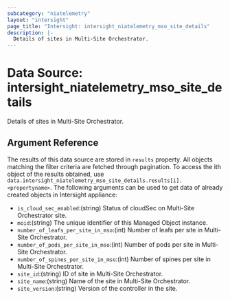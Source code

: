 ```yaml
---
subcategory: "niatelemetry"
layout: "intersight"
page_title: "Intersight: intersight_niatelemetry_mso_site_details"
description: |-
  Details of sites in Multi-Site Orchestrator.
---
```


# Data Source: intersight_niatelemetry_mso_site_details
Details of sites in Multi-Site Orchestrator.
## Argument Reference
The results of this data source are stored in `results` property.
All objects matching the filter criteria are fetched through pagination.
To access the ith object of the results obtained, use `data.intersight_niatelemetry_mso_site_details.results[i].<propertyname>`.
The following arguments can be used to get data of already created objects in Intersight appliance:
* `is_cloud_sec_enabled`:(string) Status of cloudSec on Multi-Site Orchestrator site. 
* `moid`:(string) The unique identifier of this Managed Object instance. 
* `number_of_leafs_per_site_in_mso`:(int) Number of leafs per site in Multi-Site Orchestrator. 
* `number_of_pods_per_site_in_mso`:(int) Number of pods per site in Multi-Site Orchestrator. 
* `number_of_spines_per_site_in_mso`:(int) Number of spines per site in Multi-Site Orchestrator. 
* `site_id`:(string) ID of site in Multi-Site Orchestrator. 
* `site_name`:(string) Name of the site in Multi-Site Orchestrator. 
* `site_version`:(string) Version of the controller in the site. 
 